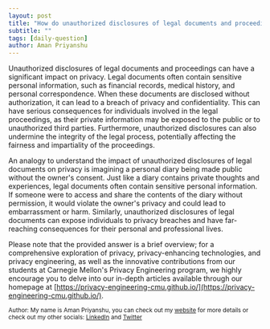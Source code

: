 ```yaml
---
layout: post
title: "How do unauthorized disclosures of legal documents and proceedings affect privacy?"
subtitle: ""
tags: [daily-question]
author: Aman Priyanshu
---
```


Unauthorized disclosures of legal documents and proceedings can have a significant impact on privacy. Legal documents often contain sensitive personal information, such as financial records, medical history, and personal correspondence. When these documents are disclosed without authorization, it can lead to a breach of privacy and confidentiality. This can have serious consequences for individuals involved in the legal proceedings, as their private information may be exposed to the public or to unauthorized third parties. Furthermore, unauthorized disclosures can also undermine the integrity of the legal process, potentially affecting the fairness and impartiality of the proceedings.

An analogy to understand the impact of unauthorized disclosures of legal documents on privacy is imagining a personal diary being made public without the owner's consent. Just like a diary contains private thoughts and experiences, legal documents often contain sensitive personal information. If someone were to access and share the contents of the diary without permission, it would violate the owner's privacy and could lead to embarrassment or harm. Similarly, unauthorized disclosures of legal documents can expose individuals to privacy breaches and have far-reaching consequences for their personal and professional lives.

Please note that the provided answer is a brief overview; for a comprehensive exploration of privacy, privacy-enhancing technologies, and privacy engineering, as well as the innovative contributions from our students at Carnegie Mellon's Privacy Engineering program, we highly encourage you to delve into our in-depth articles available through our homepage at [https://privacy-engineering-cmu.github.io/](https://privacy-engineering-cmu.github.io/).

<small>Author: My name is Aman Priyanshu, you can check out my [website](https://amanpriyanshu.github.io/) for more details or check out my other socials: [LinkedIn](https://www.linkedin.com/in/aman-priyanshu/) and [Twitter](https://twitter.com/AmanPriyanshu6)</small>
